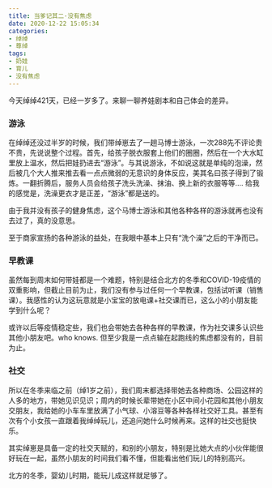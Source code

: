 ```yaml
---
title: 当爹记其二·没有焦虑  
date: 2020-12-22 15:05:34
categories:
- 绰绰
- 尊绰   
tags:
- 奶娃
- 育儿
- 没有焦虑
---  
```




今天绰绰421天，已经一岁多了。来聊一聊养娃剧本和自己体会的差异。


### 游泳

在绰绰还没过半岁的时候，我们带绰崽去了一趟马博士游泳，一次288先不评论贵不贵，先说说整个过程。首先，给孩子脱衣服套上他们的圈圈，然后在一个大水缸里放上温水，然后把娃扔进去“游泳”。与其说游泳，不如说这就是单纯的泡澡，然后被几个大人推来推去看一点点微弱的无意识的身体反应，美其名曰孩子得到了锻炼。一翻折腾后，服务人员会给孩子洗头洗澡、抹油、换上新的衣服等等.... 给我的感觉是，洗澡更衣才是正差，“游泳”都是送的。

由于我并没有孩子的健身焦虑，这个马博士游泳和其他各种各样的游泳就再也没有去过了，真的没意思。

至于商家宣扬的各种游泳的益处，在我眼中基本上只有“洗个澡”之后的干净而已。


### 早教课

虽然每到周末如何带娃都是一个难题，特别是结合北方的冬季和COVID-19疫情的双重影响，但截止目前为止，我们没有参与过任何一个早教课，包括试听课（销售课）。我感性的认为这玩意就是小宝宝的放电课+社交课而已，这么小的小朋友能学到什么呢？  

或许以后等疫情稳定些，我们也会带她去各种各样的早教课，作为社交课多认识些其他小朋友吧。who knows. 但至少我是一点点输在起跑线的焦虑都没有的，目前为止。


### 社交

所以在冬季来临之前（绰1岁之前），我们周末都选择带她去各种商场、公园这样的人多的地方，带她见识见识；周内的时候长辈带她在小区中间小花园和其他小朋友交朋友，我给她的小车车里放满了小气球、小溶豆等各种各样社交好工具。甚至有次有个小女孩一直跟着我绰绰玩儿，还追问她什么时候再来。这样的社交也挺快乐。  

其实绰崽是具备一定的社交天赋的，和别的小朋友，特别是比她大点的小伙伴能很好玩在一起，虽然小朋友的时间我们看不懂，但能看出他们玩儿的特别高兴。



北方的冬季，婴幼儿时期，能玩儿成这样就足够了。
